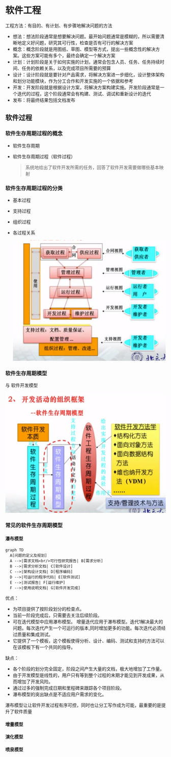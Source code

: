 # 软件工程

工程方法：有目的、有计划、有步骤地解决问题的方法

- 想法：想法阶段通常是想要解决问题。最开始问题通常是模糊的，所以需要清晰地定义好问题，研究其可行性，检查是否有可行的解决方案
- 概念：概念阶段就是用图纸、草图、模型等方式，提出一些概念性的解决方案。这些方案可能有多个，最终会确定一个解决方案
- 计划：计划阶段是关于如何实施的计划，通常会包含人员、任务、任务持续时间、任务的依赖关系，以及完成项目所需要的预算
- 设计：设计阶段就是要针对产品需求，将解决方案进一步细化，设计整体架构和划分功能模块，作为分工合作和开发实施的一个依据和参考
- 开发：开发阶段就是根据设计方案，将解决方案构建实施。开发阶段通常是一个迭代的过程，这个阶段通常会有构建、测试、调试和重新设计的迭代
- 发布：将最终结果包括文档发布

## 软件过程

### 软件生存周期过程的概念

- 软件生存周期
- 软件生存周期过程（软件过程）

  > 系统地给出了软件开发所需的任务，回答了软件开发需要做哪些基本映射

### 软件生存周期过程的分类

- 基本过程
- 支持过程
- 组织过程
- 各过程关系

  ![批注 2019-07-05 194835](/assets/批注%202019-07-05%20194835.png)

### 软件生存周期模型

与 软件开发模型

![批注 2019-07-05 195246](/assets/批注%202019-07-05%20195246.png)

### 常见的软件生存周期模型

#### 瀑布模型

```mermaid
graph TD
  A[问题的定义及规划]
  A -->|需求文档<br/>可行性研究报告| B[需求分析]
  B -->|需求分析文档| C[软件设计]
  C -->|架构设计文档| D[程序编码]
  D -->|可运行的程序代码| E[软件测试]
  E -->|测试报告| F[运行维护]
  F -->|使用说明文档| G[软件开发完成]
```

优点：

- 为项目提供了按阶段划分的检查点。
- 当前一阶段完成后，只需要去关注后续阶段。
- 可在迭代模型中应用瀑布模型。
增量迭代应用于瀑布模型。迭代1解决最大的问题。每次迭代产生一个可运行的版本,同时增加更多的功能。每次迭代必须经过质量和集成测试。
- 它提供了一个模板，这个模板使得分析、设计、编码、测试和支持的方法可以在该模板下有一个共同的指导。

缺点：

- 各个阶段的划分完全固定，阶段之间产生大量的文档，极大地增加了工作量。
- 由于开发模型是线性的，用户只有等到整个过程的末期才能见到开发成果，从而增加了开发风险。
- 通过过多的强制完成日期和里程碑来跟踪各个项目阶段。
- 瀑布模型的突出缺点是不适应用户需求的变化。

瀑布模型让让软件开发过程有序可控，同时也让分工写作成为可能，最重要的是提升了软件质量

#### 增量模型
#### 演化模型
#### 喷泉模型